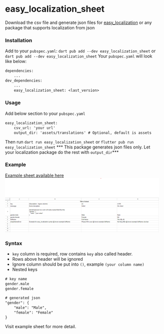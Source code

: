 # easy_localization_sheet
Download the csv file and generate json files for [easy_localization](https://pub.dev/packages/easy_localization) or any package that supports localization from json

### Installation
Add to your `pubspec.yaml`:
`dart pub add --dev easy_localization_sheet` or `dart pub add --dev easy_localization_sheet`
Your `pubspec.yaml` will look like below:
```
dependencies:
    ...
dev_dependencies:
    ...
    easy_localization_sheet: <last_version>
```
### Usage
Add below section to your `pubspec.yaml`
```
easy_localization_sheet:
    csv_url: 'your url'
    output_dir: 'assets/translations' # Optional, default is assets
```

Then run `dart run easy_localization_sheet` or `flutter pub run easy_localization_sheet`
*** This package generates json files only. Let your localization package do the rest with `output_dir`***
### Example
[Example sheet available here](https://docs.google.com/spreadsheets/d/1p6oQw6BKObb3RU_fIWskJjofRzEb01cfzfNE14Px4nw/edit#gid=0)
![csv example file](/images/sheet_screenshot.png)


### Syntax
- `key` column is required, row contains `key` also called header.
- Rows above header will be ignored
- Ignore column should be put into `()`, example `(your column name)`
- Nested keys
```
# key name
gender.male
gender.female
```
```
# generated json
"gender": {
    "male": "Male",
    "female": "Female"
}
```
Visit example sheet for more detail.